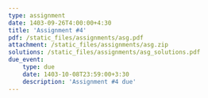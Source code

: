 ```yaml
---
type: assignment
date: 1403-09-26T4:00:00+4:30
title: 'Assignment #4'
pdf: /static_files/assignments/asg.pdf
attachment: /static_files/assignments/asg.zip
solutions: /static_files/assignments/asg_solutions.pdf
due_event: 
    type: due
    date: 1403-10-08T23:59:00+3:30
    description: 'Assignment #4 due'
---
```

